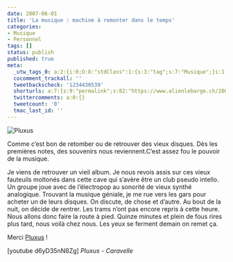 ```yaml
---
date: 2007-06-01
title: 'La musique : machine à remonter dans le temps'
categories:
- Musique
- Personnel
tags: []
status: publish
published: true
meta:
  _utw_tags_0: a:2:{i:0;O:8:"stdClass":1:{s:3:"tag";s:7:"Musique";}i:1;O:8:"stdClass":1:{s:3:"tag";s:9:"Personnel";}}
  cocomment_trackall: ''
  tweetbackscheck: '1234430539'
  shorturls: a:7:{s:9:"permalink";s:82:"https://www.alienlebarge.ch/2007/06/01/la-musique-machine-a-remonter-dans-le-temps/";s:7:"tinyurl";s:25:"https://tinyurl.com/bpc6eg";s:4:"isgd";s:17:"https://is.gd/jgsh";s:5:"bitly";s:20:"https://bit.ly/13b3gN";s:5:"snipr";s:22:"https://snipr.com/bqqpf";s:5:"snurl";s:22:"https://snurl.com/bqqpf";s:7:"snipurl";s:24:"https://snipurl.com/bqqpf";}
  twittercomments: a:0:{}
  tweetcount: '0'
  tmac_last_id: ''
---
```

<img src="https://dlgjp9x71cipk.cloudfront.net/2007/06/pluxus.png" alt="Pluxus" />

Comme c’est bon de retomber ou de retrouver des vieux disques. Dès les premières notes, des souvenirs nous reviennent.C’est assez fou le pouvoir de la musique.

Je viens de retrouver un vieil album. Je nous revois assis sur ces vieux fauteuils moltonés dans cette cave qui s’avère être un club pseudo intello. Un groupe joue avec de l’électropop au sonorité de vieux synthé analogique. Trouvant la musique géniale, je me rue vers les gars pour acheter un de leurs disques. On discute, de chose et d’autre. Au bout de la nuit, on décide de rentrer. Les trams n’ont pas encore repris à cette heure. Nous allons donc faire la route à pied. Quinze minutes et plein de fous rires plus tard, nous voilà chez nous. Les yeux se ferment demain on remet ça.

Merci <a href="https://www.pluxemburg.com/" title="le site de pluxemburg">Pluxus</a> !

<!--more-->

[youtube d6yD35nN8Zg]
<em>Pluxus - Caravelle</em>
